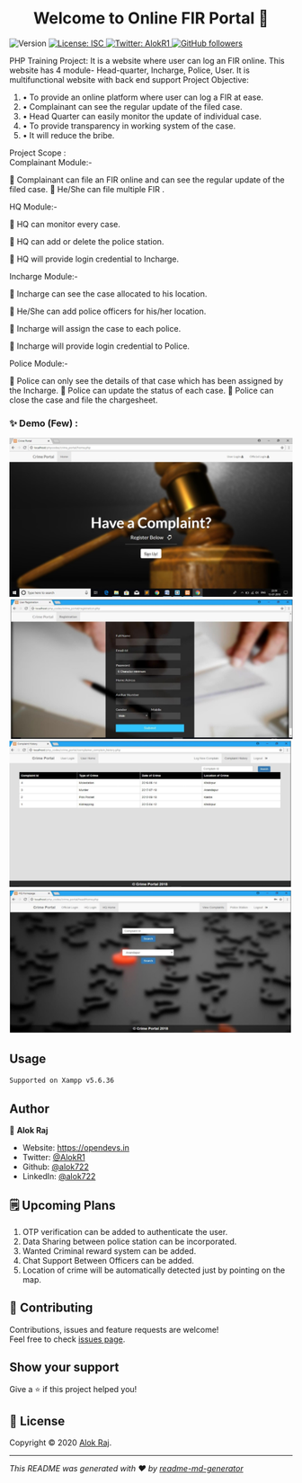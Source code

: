<h1 align="center">Welcome to Online FIR Portal 👋</h1>
<p>
  <img alt="Version" src="https://img.shields.io/badge/version-1.0.0-blue.svg?cacheSeconds=2592000" />
  <a href="#" target="_blank">
    <img alt="License: ISC" src="https://img.shields.io/badge/License-ISC-yellow.svg" />
  </a>
  <a href="https://twitter.com/AlokR1" target="_blank">
    <img alt="Twitter: AlokR1" src="https://img.shields.io/twitter/follow/AlokR1.svg?style=social" />
  </a>
  <a href="https://github.com/alok722" target="_blank">
    <img alt="GitHub followers" src="https://img.shields.io/github/followers/alok722?style=social">                                       
  </a>
</p>

PHP Training Project: It is a website where user can log an FIR online. This website has 4 module- Head-quarter, Incharge, Police, User. It is multifunctional website with back end support
Project Objective:
1. •	To provide an online platform where user can log a FIR at ease.
2. •	Complainant can see the regular update of the filed case.
3. •	Head Quarter can easily monitor the update of individual case.
4. •	To provide transparency in working system of the case.
5. •	It will reduce the bribe.

Project Scope :  
Complainant Module:-

	Complainant can file an FIR online and can see the regular update of the filed case. 
	He/She can file multiple FIR .

HQ Module:- 

	HQ can monitor every case.
 
	HQ can add or delete the police station.

	HQ will provide login credential to Incharge. 

Incharge Module:-


	Incharge can see the case allocated to his location.

	He/She can add police officers for his/her location. 

	Incharge will assign the case to each police.

	Incharge will provide login credential to Police.

Police Module:-

	Police can only see the details of that case which has been assigned by the Incharge.
	Police can update the status of each case.
	Police can close the case and file the chargesheet.

### ✨ Demo (Few) :
  ![](screenshot/home.jpg)
  ![](screenshot/complain.jpg)
  ![](screenshot/history.jpg)
  ![](screenshot/head.jpg)

## Usage

```sh
Supported on Xampp v5.6.36
```

## Author

👤 **Alok Raj**

* Website: https://opendevs.in
* Twitter: [@AlokR1](https://twitter.com/AlokR1)
* Github: [@alok722](https://github.com/alok722)
* LinkedIn: [@alok722](https://linkedin.com/in/alok722)

## 🗒 Upcoming Plans

1. OTP verification can be added to authenticate the user.
2. Data Sharing between police station can be incorporated.
3. Wanted Criminal reward system can be added.
4. Chat Support Between Officers can be added.
5. Location of crime will be automatically detected just by pointing on the map.

## 🤝 Contributing

Contributions, issues and feature requests are welcome!<br />Feel free to check [issues page](https://github.com/alok722/E-Crime-Management-System/issues). 

## Show your support

Give a ⭐️ if this project helped you!

## 📝 License

Copyright © 2020 [Alok Raj](https://github.com/alok722).

***
_This README was generated with ❤️ by [readme-md-generator](https://github.com/kefranabg/readme-md-generator)_
